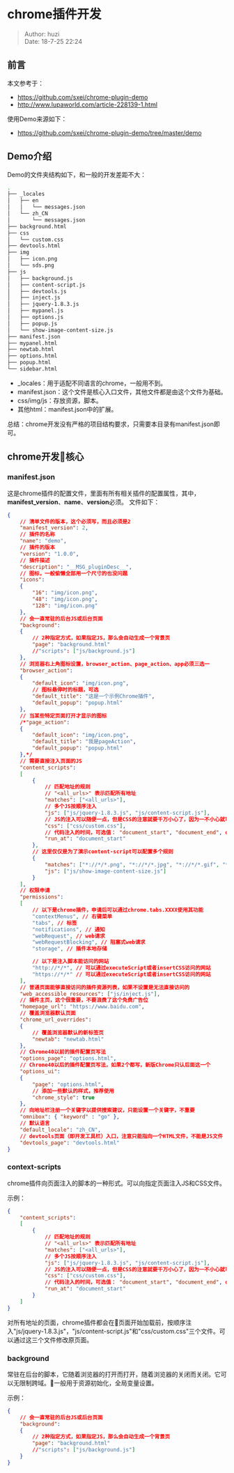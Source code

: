# chrome插件开发

> Author: huzi<br>
> Date: 18-7-25 22:24

## 前言

本文参考于：

 - https://github.com/sxei/chrome-plugin-demo
 - http://www.lupaworld.com/article-228139-1.html

使用Demo来源如下：
 
 - https://github.com/sxei/chrome-plugin-demo/tree/master/demo

## Demo介绍

Demo的文件夹结构如下，和一般的开发差距不大：

~~~bash
.
├── _locales
│   ├── en
│   │   └── messages.json
│   └── zh_CN
│       └── messages.json
├── background.html
├── css
│   └── custom.css
├── devtools.html
├── img
│   ├── icon.png
│   └── sds.png
├── js
│   ├── background.js
│   ├── content-script.js
│   ├── devtools.js
│   ├── inject.js
│   ├── jquery-1.8.3.js
│   ├── mypanel.js
│   ├── options.js
│   ├── popup.js
│   └── show-image-content-size.js
├── manifest.json
├── mypanel.html
├── newtab.html
├── options.html
├── popup.html
└── sidebar.html
~~~

 - _locales：用于适配不同语言的chrome，一般用不到。
 - manifest.json：这个文件是核心入口文件，其他文件都是由这个文件为基础。
 - css/img/js：存放资源，脚本。
 - 其他html：manifest.json中的扩展。
 
 总结：chrome开发没有严格的项目结构要求，只需要本目录有manifest.json即可。

## chrome开发核心

### manifest.json

这是chrome插件的配置文件，里面有所有相关插件的配置属性，其中，**manifest_version**、**name**、**version**必须。
文件如下：

~~~json
{
	// 清单文件的版本，这个必须写，而且必须是2
	"manifest_version": 2,
	// 插件的名称
	"name": "demo",
	// 插件的版本
	"version": "1.0.0",
	// 插件描述
	"description": "__MSG_pluginDesc__",
	// 图标，一般偷懒全部用一个尺寸的也没问题
	"icons":
	{
		"16": "img/icon.png",
		"48": "img/icon.png",
		"128": "img/icon.png"
	},
	// 会一直常驻的后台JS或后台页面
	"background":
	{
		// 2种指定方式，如果指定JS，那么会自动生成一个背景页
		"page": "background.html"
		//"scripts": ["js/background.js"]
	},
	// 浏览器右上角图标设置，browser_action、page_action、app必须三选一
	"browser_action": 
	{
		"default_icon": "img/icon.png",
		// 图标悬停时的标题，可选
		"default_title": "这是一个示例Chrome插件",
		"default_popup": "popup.html"
	},
	// 当某些特定页面打开才显示的图标
	/*"page_action":
	{
		"default_icon": "img/icon.png",
		"default_title": "我是pageAction",
		"default_popup": "popup.html"
	},*/
	// 需要直接注入页面的JS
	"content_scripts": 
	[
		{
            // 匹配地址的规则
			// "<all_urls>" 表示匹配所有地址
			"matches": ["<all_urls>"],
			// 多个JS按顺序注入
			"js": ["js/jquery-1.8.3.js", "js/content-script.js"],
			// JS的注入可以随便一点，但是CSS的注意就要千万小心了，因为一不小心就可能影响全局样式
			"css": ["css/custom.css"],
			// 代码注入的时间，可选值： "document_start", "document_end", or "document_idle"，最后一个表示页面空闲时，默认document_idle
			"run_at": "document_start"
		},
		// 这里仅仅是为了演示content-script可以配置多个规则
		{
			"matches": ["*://*/*.png", "*://*/*.jpg", "*://*/*.gif", "*://*/*.bmp"],
			"js": ["js/show-image-content-size.js"]
		}
	],
	// 权限申请
	"permissions":
	[
        // 以下是chrome插件，申请后可以通过chrome.tabs.XXXX使用其功能
		"contextMenus", // 右键菜单
		"tabs", // 标签
		"notifications", // 通知
		"webRequest", // web请求
		"webRequestBlocking", // 阻塞式web请求
		"storage", // 插件本地存储

        // 以下是注入脚本能访问的网站
		"http://*/*", // 可以通过executeScript或者insertCSS访问的网站
		"https://*/*" // 可以通过executeScript或者insertCSS访问的网站
	],
	// 普通页面能够直接访问的插件资源列表，如果不设置是无法直接访问的
	"web_accessible_resources": ["js/inject.js"],
	// 插件主页，这个很重要，不要浪费了这个免费广告位
	"homepage_url": "https://www.baidu.com",
	// 覆盖浏览器默认页面
	"chrome_url_overrides":
	{
		// 覆盖浏览器默认的新标签页
		"newtab": "newtab.html"
	},
	// Chrome40以前的插件配置页写法
	"options_page": "options.html",
	// Chrome40以后的插件配置页写法，如果2个都写，新版Chrome只认后面这一个
	"options_ui":
	{
		"page": "options.html",
		// 添加一些默认的样式，推荐使用
		"chrome_style": true
	},
	// 向地址栏注册一个关键字以提供搜索建议，只能设置一个关键字，不重要
	"omnibox": { "keyword" : "go" },
	// 默认语言
	"default_locale": "zh_CN",
	// devtools页面（即开发工具栏）入口，注意只能指向一个HTML文件，不能是JS文件
	"devtools_page": "devtools.html"
}
~~~

### context-scripts

chrome插件向页面注入的脚本的一种形式。可以向指定页面注入JS和CSS文件。

示例：

~~~json
{
	"content_scripts": 
	[
		{
            // 匹配地址的规则
			// "<all_urls>" 表示匹配所有地址
			"matches": ["<all_urls>"],
			// 多个JS按顺序注入
			"js": ["js/jquery-1.8.3.js", "js/content-script.js"],
			// JS的注入可以随便一点，但是CSS的注意就要千万小心了，因为一不小心就可能影响全局样式
			"css": ["css/custom.css"],
			// 代码注入的时间，可选值： "document_start", "document_end", or "document_idle"，最后一个表示页面空闲时，默认document_idle
			"run_at": "document_start"
		}
	]
}
~~~

对所有地址的页面，chrome插件都会在页面开始加载前，按顺序注入"js/jquery-1.8.3.js"，"js/content-script.js"和"css/custom.css"三个文件。可以通过这三个文件修改原页面。

### background

常驻在后台的脚本，它随着浏览器的打开而打开，随着浏览器的关闭而关闭。它可以无限制跨域。一般用于资源初始化，全局变量设置。

示例：

~~~json
{
	// 会一直常驻的后台JS或后台页面
	"background":
	{
		// 2种指定方式，如果指定JS，那么会自动生成一个背景页
		"page": "background.html"
		//"scripts": ["js/background.js"]
	}
}
~~~